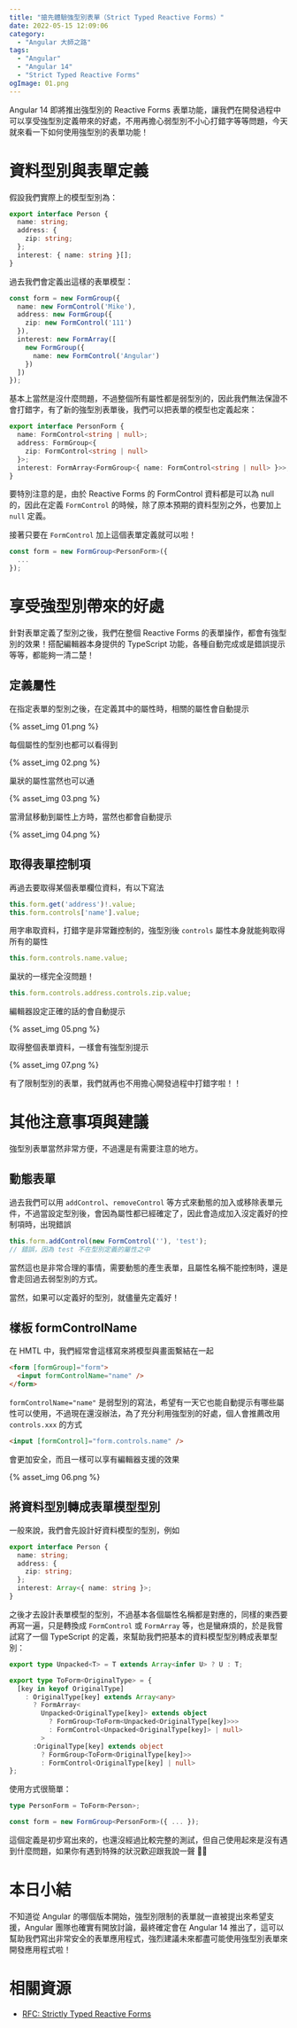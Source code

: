 ```yaml
---
title: "搶先體驗強型別表單（Strict Typed Reactive Forms）"
date: 2022-05-15 12:09:06
category:
  - "Angular 大師之路"
tags:
  - "Angular"
  - "Angular 14"
  - "Strict Typed Reactive Forms"
ogImage: 01.png
---
```


Angular 14 即將推出強型別的 Reactive Forms 表單功能，讓我們在開發過程中可以享受強型別定義帶來的好處，不用再擔心弱型別不小心打錯字等等問題，今天就來看一下如何使用強型別的表單功能！

<!-- more -->

# 資料型別與表單定義

假設我們實際上的模型型別為：

```typescript
export interface Person {
  name: string;
  address: {
    zip: string;
  };
  interest: { name: string }[];
}
```

過去我們會定義出這樣的表單模型：

```typescript
const form = new FormGroup({
  name: new FormControl('Mike'),
  address: new FormGroup({
    zip: new FormControl('111')
  }),
  interest: new FormArray([
    new FormGroup({
      name: new FormControl('Angular')
    })
  ])
});
```

基本上當然是沒什麼問題，不過整個所有屬性都是弱型別的，因此我們無法保證不會打錯字，有了新的強型別表單後，我們可以把表單的模型也定義起來：

```typescript
export interface PersonForm {
  name: FormControl<string | null>;
  address: FormGroup<{ 
    zip: FormControl<string | null>
  }>;
  interest: FormArray<FormGroup<{ name: FormControl<string | null> }>>;
}
```

要特別注意的是，由於 Reactive Forms 的 FormControl 資料都是可以為 null 的，因此在定義 `FormControl` 的時候，除了原本預期的資料型別之外，也要加上 `null` 定義。

接著只要在 `FormControl` 加上這個表單定義就可以啦！

```typescript
const form = new FormGroup<PersonForm>({
  ...
});
```

# 享受強型別帶來的好處

針對表單定義了型別之後，我們在整個 Reactive Forms 的表單操作，都會有強型別的效果！搭配編輯器本身提供的 TypeScript 功能，各種自動完成或是錯誤提示等等，都能夠一清二楚！

## 定義屬性

在指定表單的型別之後，在定義其中的屬性時，相關的屬性會自動提示

{% asset_img 01.png %}

每個屬性的型別也都可以看得到

{% asset_img 02.png %}

巢狀的屬性當然也可以通

{% asset_img 03.png %}

當滑鼠移動到屬性上方時，當然也都會自動提示

{% asset_img 04.png %}

## 取得表單控制項

再過去要取得某個表單欄位資料，有以下寫法

```typescript
this.form.get('address')!.value;
this.form.controls['name'].value;
```

用字串取資料，打錯字是非常難控制的，強型別後 `controls` 屬性本身就能夠取得所有的屬性

```typescript
this.form.controls.name.value;
```

巢狀的一樣完全沒問題！

```typescript
this.form.controls.address.controls.zip.value;
```

編輯器設定正確的話的會自動提示

{% asset_img 05.png %}

取得整個表單資料，一樣會有強型別提示

{% asset_img 07.png %}

有了限制型別的表單，我們就再也不用擔心開發過程中打錯字啦！！

# 其他注意事項與建議

強型別表單當然非常方便，不過還是有需要注意的地方。

## 動態表單

過去我們可以用 `addControl`、`removeControl` 等方式來動態的加入或移除表單元件，不過當設定型別後，會因為屬性都已經確定了，因此會造成加入沒定義好的控制項時，出現錯誤


```typescript
this.form.addControl(new FormControl(''), 'test');
// 錯誤，因為 test 不在型別定義的屬性之中
```

當然這也是非常合理的事情，需要動態的產生表單，且屬性名稱不能控制時，還是會走回過去弱型別的方式。

當然，如果可以定義好的型別，就儘量先定義好！

## 樣板 formControlName

在 HMTL 中，我們經常會這樣寫來將模型與畫面繫結在一起

```html
<form [formGroup]="form">
  <input formControlName="name" />
</form>
```

`formControlName="name"` 是弱型別的寫法，希望有一天它也能自動提示有哪些屬性可以使用，不過現在還沒辦法，為了充分利用強型別的好處，個人會推薦改用 `controls.xxx` 的方式

```html
<input [formControl]="form.controls.name" />
```

會更加安全，而且一樣可以享有編輯器支援的效果

{% asset_img 06.png %}

## 將資料型別轉成表單模型型別

一般來說，我們會先設計好資料模型的型別，例如

```typescript
export interface Person {
  name: string;
  address: {
    zip: string;
  };
  interest: Array<{ name: string }>;
}
```

之後才去設計表單模型的型別，不過基本各個屬性名稱都是對應的，同樣的東西要再寫一遍，只是轉換成 `FormControl` 或 `FormArray` 等，也是蠻麻煩的，於是我嘗試寫了一個 TypeScript 的定義，來幫助我們把基本的資料模型型別轉成表單型別：

```typescript
export type Unpacked<T> = T extends Array<infer U> ? U : T;

export type ToForm<OriginalType> = {
  [key in keyof OriginalType]
    : OriginalType[key] extends Array<any>
      ? FormArray<
        Unpacked<OriginalType[key]> extends object
          ? FormGroup<ToForm<Unpacked<OriginalType[key]>>>
          : FormControl<Unpacked<OriginalType[key]> | null>
        >
      :OriginalType[key] extends object
        ? FormGroup<ToForm<OriginalType[key]>>
        : FormControl<OriginalType[key] | null>
};
```

使用方式很簡單：

```typescript
type PersonForm = ToForm<Person>;

const form = new FormGroup<PersonForm>({ ... });
```

這個定義是初步寫出來的，也還沒經過比較完整的測試，但自己使用起來是沒有遇到什麼問題，如果你有遇到特殊的狀況歡迎跟我說一聲 🙇‍♂️

# 本日小結

不知道從 Angular 的哪個版本開始，強型別限制的表單就一直被提出來希望支援，Angular 團隊也確實有開放討論，最終確定會在 Angular 14 推出了，這可以幫助我們寫出非常安全的表單應用程式，強烈建議未來都盡可能使用強型別表單來開發應用程式啦！

# 相關資源

- [RFC: Strictly Typed Reactive Forms](https://github.com/angular/angular/discussions/44513)
